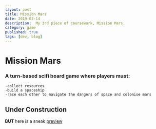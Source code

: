 ```yaml
---
layout: post
title: Mission Mars
date: 2019-03-14
description:  My 3rd piece of coursework, Mission Mars.
category: game
published: true
tags: [dev, blog]
---
```


# Mission Mars
### A turn-based scifi board game where players must:
    -collect resources
    -build a spaceship
    -race each other to navigate the dangers of space and colonise mars

## Under Construction

<b> BUT </b> here is a sneak [preview](https://youtu.be/3SAxXWDQk6o)
